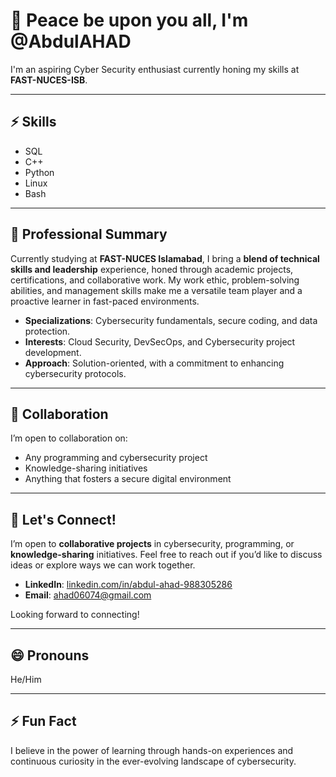 # 👋 Peace be upon you all, I'm @AbdulAHAD  

I'm an aspiring Cyber Security enthusiast currently honing my skills at **FAST-NUCES-ISB**.  

---

## ⚡ Skills  
- SQL  
- C++  
- Python  
- Linux  
- Bash  

---

## 🚀 Professional Summary

Currently studying at **FAST-NUCES Islamabad**, I bring a **blend of technical skills and leadership** experience, honed through academic projects, certifications, and collaborative work. My work ethic, problem-solving abilities, and management skills make me a versatile team player and a proactive learner in fast-paced environments.

- **Specializations**: Cybersecurity fundamentals, secure coding, and data protection.
- **Interests**: Cloud Security, DevSecOps, and Cybersecurity project development.
- **Approach**: Solution-oriented, with a commitment to enhancing cybersecurity protocols.

---

## 💞️ Collaboration  
I’m open to collaboration on:  
- Any programming and cybersecurity project  
- Knowledge-sharing initiatives  
- Anything that fosters a secure digital environment  

---

## 💬 Let's Connect!

I’m open to **collaborative projects** in cybersecurity, programming, or **knowledge-sharing** initiatives. Feel free to reach out if you’d like to discuss ideas or explore ways we can work together.

- **LinkedIn**: [linkedin.com/in/abdul-ahad-988305286](https://www.linkedin.com/in/abdul-ahad-988305286)
- **Email**: [ahad06074@gmail.com](mailto:ahad06074@gmail.com)

Looking forward to connecting!

---

## 😄 Pronouns  
He/Him  

---

## ⚡ Fun Fact  
I believe in the power of learning through hands-on experiences and continuous curiosity in the ever-evolving landscape of cybersecurity.  

<!---  
AbdulAHAD968/AbdulAHAD968 is a ✨ special ✨ repository because its `README.md` (this file) appears on your GitHub profile.  
You can click the Preview link to take a look at your changes.  
--->
